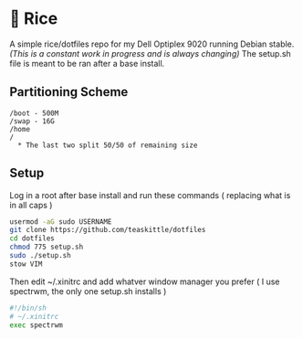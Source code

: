 # :rice: Rice

A simple rice/dotfiles repo for my Dell Optiplex 9020 running Debian stable. *(This is a constant work in progress and is always changing)* The setup.sh file is meant to be ran after a base install.

## Partitioning Scheme
```
/boot - 500M
/swap - 16G
/home
/
  * The last two split 50/50 of remaining size
```

## Setup

Log in a root after base install and run these commands ( replacing what is in all caps )

```bash
usermod -aG sudo USERNAME
git clone https://github.com/teaskittle/dotfiles
cd dotfiles
chmod 775 setup.sh
sudo ./setup.sh
stow VIM
```

Then edit ~/.xinitrc and add whatver window manager you prefer ( I use spectrwm, the only one setup.sh installs )

```bash
#!/bin/sh
# ~/.xinitrc
exec spectrwm
```
